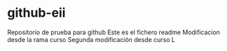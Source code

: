 # github-eii
Repositorio de prueba para github
Este es el fichero readme
Modificacion desde la rama curso
Segunda modificación desde curso
L
